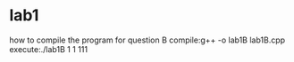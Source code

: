 # lab1
how to compile the program for question B
compile:g++ -o lab1B lab1B.cpp
execute:./lab1B
1
1
111
